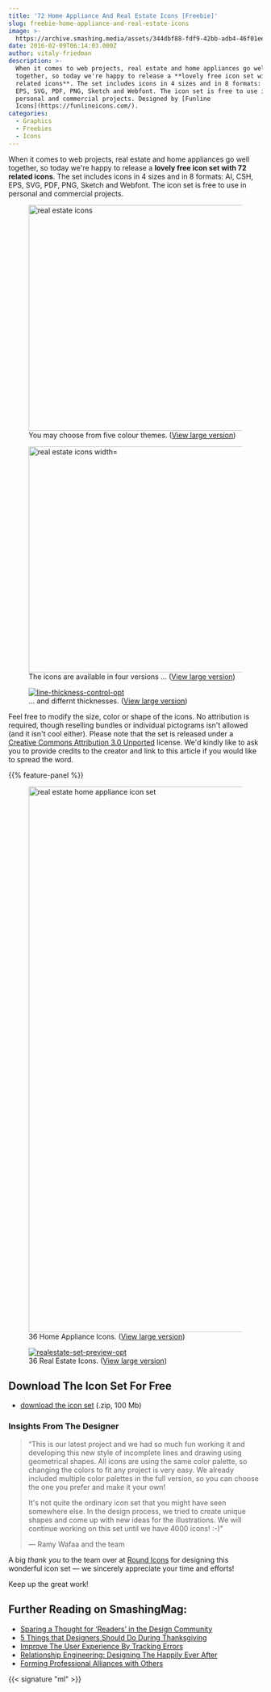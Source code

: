 ```yaml
---
title: '72 Home Appliance And Real Estate Icons [Freebie]'
slug: freebie-home-appliance-and-real-estate-icons
image: >-
  https://archive.smashing.media/assets/344dbf88-fdf9-42bb-adb4-46f01eedd629/8341e44c-550b-4603-8ce2-997d90ed3b1b/line-colours-changer-preview-opt.gif
date: 2016-02-09T06:14:03.000Z
author: vitaly-friedman
description: >-
  When it comes to web projects, real estate and home appliances go well
  together, so today we're happy to release a **lovely free icon set with 72
  related icons**. The set includes icons in 4 sizes and in 8 formats: AI, CSH,
  EPS, SVG, PDF, PNG, Sketch and Webfont. The icon set is free to use in
  personal and commercial projects. Designed by [Funline
  Icons](https://funlineicons.com/).
categories:
  - Graphics
  - Freebies
  - Icons
---
```

When it comes to web projects, real estate and home appliances go well together, so today we're happy to release a <strong>lovely free icon set with 72 related icons</strong>. The set includes icons in 4 sizes and in 8 formats: AI, CSH, EPS, SVG, PDF, PNG, Sketch and Webfont. The icon set is free to use in personal and commercial projects.</p>

<figure><a href="https://archive.smashing.media/assets/344dbf88-fdf9-42bb-adb4-46f01eedd629/ce819d20-e0c2-41f9-8ebe-e67dbf59d0ff/line-colours-changer-opt.gif"><img loading="lazy" decoding="async" style="filter: url('#toggleGifsIndicatorFilter');" src="https://archive.smashing.media/assets/344dbf88-fdf9-42bb-adb4-46f01eedd629/ce819d20-e0c2-41f9-8ebe-e67dbf59d0ff/line-colours-changer-opt.gif" alt="real estate icons" width="1000" height="447" /></a><figcaption>You may choose from five colour themes. (<a href="https://archive.smashing.media/assets/344dbf88-fdf9-42bb-adb4-46f01eedd629/ce819d20-e0c2-41f9-8ebe-e67dbf59d0ff/line-colours-changer-opt.gif">View large version</a>)</figcaption></figure>

<figure><a href="https://archive.smashing.media/assets/344dbf88-fdf9-42bb-adb4-46f01eedd629/bbbfe852-758c-4bf8-98c4-92b156c2e765/line-icons-sizes-opt.gif"><img loading="lazy" decoding="async" style="filter: url('#toggleGifsIndicatorFilter');" src="https://archive.smashing.media/assets/344dbf88-fdf9-42bb-adb4-46f01eedd629/bbbfe852-758c-4bf8-98c4-92b156c2e765/line-icons-sizes-opt.gif" alt="real estate icons width="1000" height="447" /></a><figcaption>The icons are available in four versions ... (<a href="https://archive.smashing.media/assets/344dbf88-fdf9-42bb-adb4-46f01eedd629/bbbfe852-758c-4bf8-98c4-92b156c2e765/line-icons-sizes-opt.gif">View large version</a>)</figcaption></figure>

<figure><a href="https://archive.smashing.media/assets/344dbf88-fdf9-42bb-adb4-46f01eedd629/64ea4778-a086-4f48-b065-000b7dd118bb/line-thickness-control-opt.gif"><img style="filter: url('#toggleGifsIndicatorFilter');" src="https://archive.smashing.media/assets/344dbf88-fdf9-42bb-adb4-46f01eedd629/64ea4778-a086-4f48-b065-000b7dd118bb/line-thickness-control-opt.gif" alt="line-thickness-control-opt" /></a><figcaption>... and differnt thicknesses. (<a href="https://archive.smashing.media/assets/344dbf88-fdf9-42bb-adb4-46f01eedd629/64ea4778-a086-4f48-b065-000b7dd118bb/line-thickness-control-opt.gif">View large version</a>)</figcaption></figure>

Feel free to modify the size, color or shape of the icons. No attribution is required, though reselling bundles or individual pictograms isn't allowed (and it isn't cool either). Please note that the set is released under a <a href="https://creativecommons.org/licenses/by/3.0/">Creative Commons Attribution 3.0 Unported</a> license. We'd kindly like to ask you to provide credits to the creator and link to this article if you would like to spread the word.

{{% feature-panel %}}

<figure><a href="https://archive.smashing.media/assets/344dbf88-fdf9-42bb-adb4-46f01eedd629/be9fd720-c15c-400d-b49a-7c50dc453c3f/home-appliance-set-opt.png"><img loading="lazy" decoding="async" src="https://archive.smashing.media/assets/344dbf88-fdf9-42bb-adb4-46f01eedd629/be9fd720-c15c-400d-b49a-7c50dc453c3f/home-appliance-set-opt.png" alt="real estate home appliance icon set" width="1000" height="1080" /></a><figcaption>36 Home Appliance Icons. (<a href="https://archive.smashing.media/assets/344dbf88-fdf9-42bb-adb4-46f01eedd629/be9fd720-c15c-400d-b49a-7c50dc453c3f/home-appliance-set-opt.png">View large version</a>)</figcaption></figure>

<figure><a href="https://archive.smashing.media/assets/344dbf88-fdf9-42bb-adb4-46f01eedd629/5f9ef450-9a38-4ead-9476-111975bba5d5/realestate-set-opt.png"><img loading="lazy" decoding="async" src="https://archive.smashing.media/assets/344dbf88-fdf9-42bb-adb4-46f01eedd629/5f9ef450-9a38-4ead-9476-111975bba5d5/realestate-set-opt.png" alt="realestate-set-preview-opt" /></a><figcaption>36 Real Estate Icons. (<a href="https://archive.smashing.media/assets/344dbf88-fdf9-42bb-adb4-46f01eedd629/5f9ef450-9a38-4ead-9476-111975bba5d5/realestate-set-opt.png">View large version</a>)</figcaption></figure>

## Download The Icon Set For Free

*   [download the icon set](https://smashingmagazine.com/provide/Freebies/2016_Funlineicons.zip) (.zip, 100 Mb)

### Insights From The Designer

<blockquote>“This is our latest project and we had so much fun working it and developing this new style of incomplete lines and drawing using geometrical shapes. All icons are using the same color palette, so changing the colors to fit any project is very easy. We already included multiple color palettes in the full version, so you can choose the one you prefer and make it your own!

It's not quite the ordinary icon set that you might have seen somewhere else. In the design process, we tried to create unique shapes and come up with new ideas for the illustrations. We will continue working on this set until we have 4000 icons! :-)"

— Ramy Wafaa and the team</blockquote>

A big <em>thank you</em> to the team over at <a href="https://roundicons.com/">Round Icons</a> for designing this wonderful icon set — we sincerely appreciate your time and efforts!

Keep up the great work!

## <span class="rh">Further Reading</span> on SmashingMag:

*   [Sparing a Thought for ‘Readers’ in the Design Community](https://www.smashingmagazine.com/2009/11/sparing-thought-readers-design-community/)
*   [5 Things that Designers Should Do During Thanksgiving](https://www.smashingmagazine.com/2009/11/5-simple-effective-things-designers-should-do-during-thanksgiving/)
*   [Improve The User Experience By Tracking Errors](https://www.smashingmagazine.com/2011/10/improve-the-user-experience-by-tracking-errors/)
*   [Relationship Engineering: Designing The Happily Ever After](https://www.smashingmagazine.com/2011/05/relationship-engineering-designing-the-happily-ever-after/)
*   [Forming Professional Alliances with Others](https://www.smashingmagazine.com/2009/12/forming-professional-alliances-others/)

{{< signature "ml" >}}

